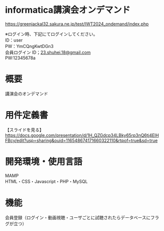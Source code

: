 # informatica講演会オンデマンド
https://greenjackal32.sakura.ne.jp/test/IWT2024_ondemand/index.php  

※ログイン時、下記にてログインしてください。  
ID：user  
PW：YmCQngKwtDGn3  
会員ログイン
ID；23.shuhei.18@gmail.com  
PW:12345678a

# 概要  

講演会のオンデマンド


# 用件定義書  

【スライドを見る】https://docs.google.com/presentation/d/1H_QZGdcp34LBky65rp3nQ6tj4ElHFBcy/edit?usp=sharing&ouid=116548674171660322110&rtpof=true&sd=true

# 開発環境・使用言語  

MAMP  
HTML・CSS・Javascript・PHP・MySQL

# 機能  

会員登録（ログイン・動画視聴・ユーザごとに試聴されたらデータベースにフラグが立つ）
